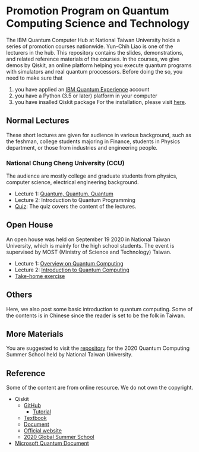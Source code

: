 # Promotion Program on Quantum Computing Science and Technology
The IBM Quantum Computer Hub at National Taiwan University holds a series of promotion courses nationwide. Yun-Chih Liao is one of the lecturers in the hub. This repository contains the slides, demonstrations, and related reference materials of the courses.
In the courses, we give demos by Qiskit, an online platform helping you execute quantum programs with simulators and real quantum proccessors. Before doing the so, you need to make sure that 
1. you have applied an [IBM Quantum Experience](https://quantum-computing.ibm.com/) account
2. you have a Python (3.5 or later) platform in your computer
3. you have insalled Qiskit package
For the installation, please visit [here](https://github.com/ycldingo/IBMQ/blob/master/README.md).

## Normal Lectures 
These short lectures are given for audience in various background, such as the feshman, college students majoring in Finance, students in Physics department, or those from industries and engineering people.

### National Chung Cheng University (CCU) 
The audience are mostly college and graduate students from physics, computer science, electrical engineering background.
- Lecture 1: [Quantum, Quantum, Quantum](https://github.com/ycldingo/QuantumComputer_tw/blob/master/slides/introduction-QuantumComputer_CCU092520.pdf)
- Lecture 2: Introduction to Quantum Programming
- [Quiz](https://forms.gle/kUZdNFa4N5WY7PjH8): The quiz covers the content of the lectures.

## Open House
An open house was held on September 19 2020 in National Taiwan University, which is mainly for the high school students. The event is supervised by MOST (Ministry of Science and Technology) Taiwan.
- Lecture 1: [Overview on Quantum Computing](https://github.com/ycldingo/QuantumComputer_tw/blob/master/slides/OpenHouse091920-overview.pdf)
- Lecture 2: [Introduction to Quantum Computing](https://github.com/ycldingo/QuantumComputer_tw/blob/master/slides/OpenHouse091920-introduction.pdf)
- [Take-home exercise](https://github.com/ycldingo/QuantumComputer_tw/tree/master/exercise)

## Others
Here, we also post some basic introduction to quantum computing. Some of the contents is in Chinese since the reader is set to be the folk in Taiwan.

## More Materials
You are suggested to visit the [repository](https://github.com/ycldingo/QuantumComputing_2020Summer) for the 2020 Quantum Computing Summer School held by National Taiwan University.

## Reference
Some of the content are from online resource. We do not own the copyright.
- Qiskit
  - [GitHub](https://github.com/Qiskit)
    - [Tutorial](https://github.com/Qiskit/qiskit-tutorials)
  - [Textbook](https://qiskit.org/textbook/preface.html)
  - [Document](https://qiskit.org/documentation/)
  - [Official website](https://qiskit.org/)
  - [2020 Global Summer School](https://qiskit.org/events/summer-school/)
- [Microsoft Quantum Document](https://docs.microsoft.com/en-us/quantum/)
